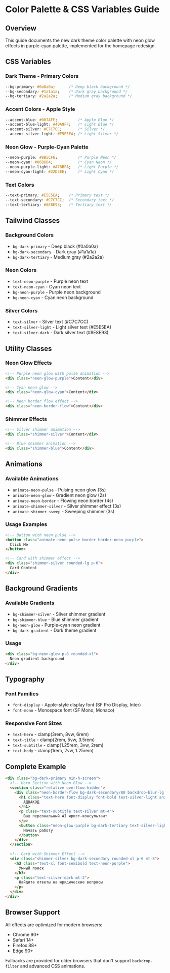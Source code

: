 # Color Palette & CSS Variables Guide

## Overview
This guide documents the new dark theme color palette with neon glow effects in purple-cyan palette, implemented for the homepage redesign.

## CSS Variables

### Dark Theme - Primary Colors
```css
--bg-primary: #0a0a0a;      /* Deep black background */
--bg-secondary: #1a1a1a;    /* Dark gray background */
--bg-tertiary: #2a2a2a;     /* Medium gray background */
```

### Accent Colors - Apple Style
```css
--accent-blue: #007AFF;         /* Apple Blue */
--accent-blue-light: #40A9FF;   /* Light Blue */
--accent-silver: #C7C7CC;       /* Silver */
--accent-silver-light: #E5E5EA; /* Light Silver */
```

### Neon Glow - Purple-Cyan Palette
```css
--neon-purple: #8B5CF6;         /* Purple Neon */
--neon-cyan: #06B6D4;           /* Cyan Neon */
--neon-purple-light: #A78BFA;   /* Light Purple */
--neon-cyan-light: #22D3EE;     /* Light Cyan */
```

### Text Colors
```css
--text-primary: #E5E5EA;    /* Primary text */
--text-secondary: #C7C7CC;  /* Secondary text */
--text-tertiary: #8E8E93;   /* Tertiary text */
```

## Tailwind Classes

### Background Colors
- `bg-dark-primary` - Deep black (#0a0a0a)
- `bg-dark-secondary` - Dark gray (#1a1a1a)
- `bg-dark-tertiary` - Medium gray (#2a2a2a)

### Neon Colors
- `text-neon-purple` - Purple neon text
- `text-neon-cyan` - Cyan neon text
- `bg-neon-purple` - Purple neon background
- `bg-neon-cyan` - Cyan neon background

### Silver Colors
- `text-silver` - Silver text (#C7C7CC)
- `text-silver-light` - Light silver text (#E5E5EA)
- `text-silver-dark` - Dark silver text (#8E8E93)

## Utility Classes

### Neon Glow Effects
```html
<!-- Purple neon glow with pulse animation -->
<div class="neon-glow-purple">Content</div>

<!-- Cyan neon glow -->
<div class="neon-glow-cyan">Content</div>

<!-- Neon border flow effect -->
<div class="neon-border-flow">Content</div>
```

### Shimmer Effects
```html
<!-- Silver shimmer animation -->
<div class="shimmer-silver">Content</div>

<!-- Blue shimmer animation -->
<div class="shimmer-blue">Content</div>
```

## Animations

### Available Animations
- `animate-neon-pulse` - Pulsing neon glow (3s)
- `animate-neon-glow` - Gradient neon glow (2s)
- `animate-neon-border` - Flowing neon border (4s)
- `animate-shimmer-silver` - Silver shimmer effect (3s)
- `animate-shimmer-sweep` - Sweeping shimmer (3s)

### Usage Examples
```html
<!-- Button with neon pulse -->
<button class="animate-neon-pulse border border-neon-purple">
  Click Me
</button>

<!-- Card with shimmer effect -->
<div class="shimmer-silver rounded-lg p-6">
  Card Content
</div>
```

## Background Gradients

### Available Gradients
- `bg-shimmer-silver` - Silver shimmer gradient
- `bg-shimmer-blue` - Blue shimmer gradient
- `bg-neon-glow` - Purple-cyan neon gradient
- `bg-dark-gradient` - Dark theme gradient

### Usage
```html
<div class="bg-neon-glow p-8 rounded-xl">
  Neon gradient background
</div>
```

## Typography

### Font Families
- `font-display` - Apple-style display font (SF Pro Display, Inter)
- `font-mono` - Monospace font (SF Mono, Monaco)

### Responsive Font Sizes
- `text-hero` - clamp(3rem, 8vw, 6rem)
- `text-title` - clamp(2rem, 5vw, 3.5rem)
- `text-subtitle` - clamp(1.25rem, 3vw, 2rem)
- `text-body` - clamp(1rem, 2vw, 1.25rem)

## Complete Example

```html
<div class="bg-dark-primary min-h-screen">
  <!-- Hero Section with Neon Glow -->
  <section class="relative overflow-hidden">
    <div class="neon-border-flow bg-dark-secondary/80 backdrop-blur-lg rounded-2xl p-8">
      <h1 class="text-hero font-display font-bold text-silver-light animate-shimmer-silver">
        АДВАКОД
      </h1>
      <p class="text-subtitle text-silver mt-4">
        Ваш персональный AI юрист-консультант
      </p>
      <button class="neon-glow-purple bg-dark-tertiary text-silver-light px-8 py-4 rounded-xl mt-6 hover:animate-neon-glow">
        Начать работу
      </button>
    </div>
  </section>
  
  <!-- Card with Shimmer Effect -->
  <div class="shimmer-silver bg-dark-secondary rounded-xl p-6 mt-8">
    <h3 class="text-xl font-semibold text-neon-purple">
      Умный поиск
    </h3>
    <p class="text-silver-dark mt-2">
      Найдите ответы на юридические вопросы
    </p>
  </div>
</div>
```

## Browser Support

All effects are optimized for modern browsers:
- Chrome 90+
- Safari 14+
- Firefox 88+
- Edge 90+

Fallbacks are provided for older browsers that don't support `backdrop-filter` and advanced CSS animations.
